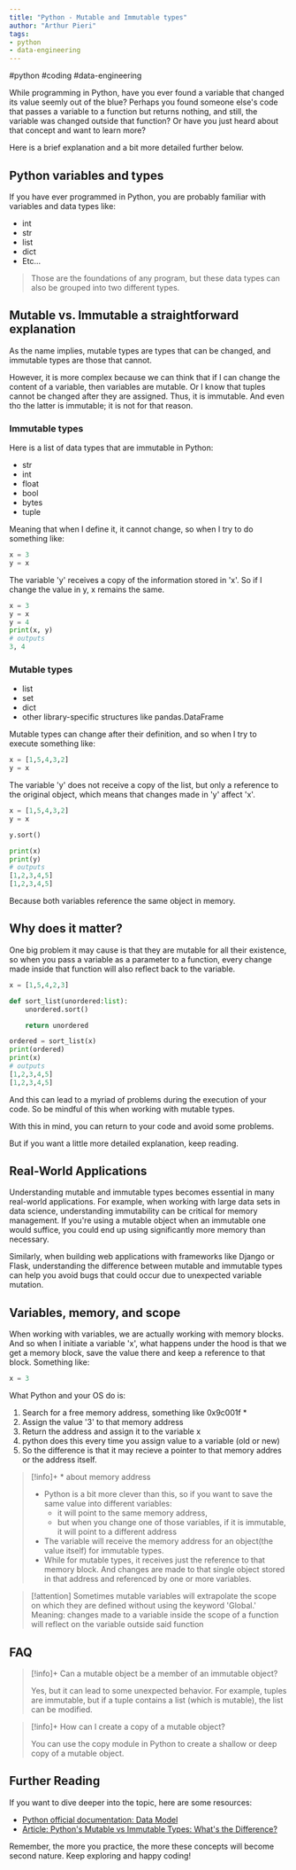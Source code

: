 ```yaml
---
title: "Python - Mutable and Immutable types"
author: "Arthur Pieri"
tags: 
- python
- data-engineering
---
```

#python #coding #data-engineering

While programming in Python, have you ever found a variable that changed its value seemly out of the blue? 
Perhaps you found someone else's code that passes a variable to a function but returns nothing, and still, the variable was changed outside that function? 
Or have you just heard about that concept and want to learn more? 

Here is a brief explanation and a bit more detailed further below.

## Python variables and types
If you have ever programmed in Python, you are probably familiar with variables and data types like:
- int
- str
- list
- dict
- Etc...

> Those are the foundations of any program, but these data types can also be grouped into two different types.

## Mutable vs. Immutable a straightforward explanation
As the name implies, mutable types are types that can be changed, and immutable types are those that cannot.

However, it is more complex because we can think that if I can change the content of a variable, then variables are mutable. Or I know that tuples cannot be changed after they are assigned. Thus, it is immutable. And even tho the latter is immutable; it is not for that reason. 

### Immutable types
Here is a list of data types that are immutable in Python:
- str
- int
- float
- bool
- bytes
- tuple

Meaning that when I define it, it cannot change, so when I try to do something like:

```python
x = 3
y = x
```

The variable 'y' receives a copy of the information stored in 'x'. So if I change the value in y, x remains the same.

```python
x = 3
y = x
y = 4
print(x, y)
# outputs
3, 4
```

### Mutable types
- list
- set
- dict
- other library-specific structures like pandas.DataFrame

Mutable types can change after their definition, and so when I try to execute something like:
```python
x = [1,5,4,3,2]
y = x
```
The variable 'y' does not receive a copy of the list, but only a reference to the original object, which means that changes made in 'y' affect 'x'.
```python
x = [1,5,4,3,2]
y = x

y.sort()

print(x)
print(y)
# outputs
[1,2,3,4,5]
[1,2,3,4,5]
```
Because both variables reference the same object in memory.

## Why does it matter?
One big problem it may cause is that they are mutable for all their existence, so when you pass a variable as a parameter to a function, every change made inside that function will also reflect back to the variable. 
```python
x = [1,5,4,2,3]

def sort_list(unordered:list):
	unordered.sort()

	return unordered

ordered = sort_list(x)
print(ordered)
print(x)
# outputs
[1,2,3,4,5]
[1,2,3,4,5]
```
And this can lead to a myriad of problems during the execution of your code. So be mindful of this when working with mutable types.

With this in mind, you can return to your code and avoid some problems.

But if you want a little more detailed explanation, keep reading.

## Real-World Applications

Understanding mutable and immutable types becomes essential in many real-world applications. For example, when working with large data sets in data science, understanding immutability can be critical for memory management. If you're using a mutable object when an immutable one would suffice, you could end up using significantly more memory than necessary.

Similarly, when building web applications with frameworks like Django or Flask, understanding the difference between mutable and immutable types can help you avoid bugs that could occur due to unexpected variable mutation.

## Variables, memory, and scope
When working with variables, we are actually working with memory blocks. And so when I initiate a variable 'x', what happens under the hood is that we get a memory block, save the value there and keep a reference to that block. Something like:
```python
x = 3
```
What Python and your OS do is:
1. Search for a free memory address, something like 0x9c001f *
2. Assign the value '3' to that memory address
3. Return the address and assign it to the variable x
4. python does this every time you assign value to a variable (old or new)
5. So the difference is that it may recieve a pointer to that memory addres or the address itself.

> [!info]+  \* about memory address
> 
> - Python is a bit more clever than this, so if you want to save the same value into different variables:
> 	- it will point to the same memory address, 
> 	- but when you change one of those variables, if it is immutable, it will point to a different address
> - The variable will receive the memory address for an object(the value itself) for immutable types.
> - While for mutable types, it receives just the reference to that memory block. And changes are made to that single object stored in that address and referenced by one or more variables.

> [!attention]
> Sometimes mutable variables will extrapolate the scope on which they are defined without using the keyword 'Global.' 
> Meaning: changes made to a variable inside the scope of a function will reflect on the variable outside said function




## FAQ

> [!info]+ Can a mutable object be a member of an immutable object?
> 
> Yes, but it can lead to some unexpected behavior. For example, tuples are immutable, but if a tuple contains a list (which is mutable), the list can be modified.

> [!info]+ How can I create a copy of a mutable object? 
> 
> You can use the copy module in Python to create a shallow or deep copy of a mutable object.

## Further Reading

If you want to dive deeper into the topic, here are some resources:

- [Python official documentation: Data Model]([Title](https://docs.python.org/3/reference/datamodel.html))
- [Article: Python's Mutable vs Immutable Types: What's the Difference?]((https://realpython.com/python-mutable-vs-immutable-types/))

Remember, the more you practice, the more these concepts will become second nature. Keep exploring and happy coding!
